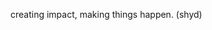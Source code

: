 creating impact, making things happen.
(shyd)
<!---
-  👋 Hi, I’m @yuvraj-wale
- 👀 I’m interested in software development and problem solving
- 🌱 I’m currently learning flutter framework for cross platform development
- 📫 How to reach me : yuvrajwale16@gmail.com or https://www.linkedin.com/in/yuvrajwale/ 
--->
<!---
yuvraj-wale/yuvraj-wale is a ✨ special ✨ repository because its `README.md` (this file) appears on your GitHub profile.
You can click the Preview link to take a look at your changes.
--->
